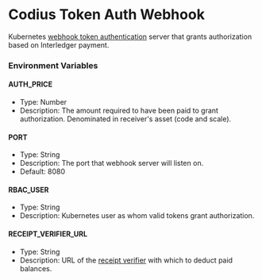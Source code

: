 # Codius Token Auth Webhook

Kubernetes [webhook token authentication](https://kubernetes.io/docs/reference/access-authn-authz/authentication/#webhook-token-authentication) server that grants authorization based on Interledger payment.

### Environment Variables

#### AUTH_PRICE
* Type: Number
* Description: The amount required to have been paid to grant authorization. Denominated in receiver's asset (code and scale).

#### PORT
* Type: String
* Description: The port that webhook server will listen on.
* Default: 8080

#### RBAC_USER
* Type: String
* Description: Kubernetes user as whom valid tokens grant authorization.

#### RECEIPT_VERIFIER_URL
* Type: String
* Description: URL of the [receipt verifier](https://github.com/wilsonianb/receipt-verifier/) with which to deduct paid balances.
